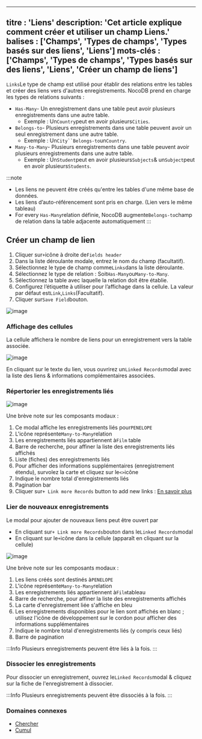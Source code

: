 ***

titre : 'Liens'
description: 'Cet article explique comment créer et utiliser un champ Liens.'
balises : \['Champs', 'Types de champs', 'Types basés sur des liens', 'Liens']
mots-clés : \['Champs', 'Types de champs', 'Types basés sur des liens', 'Liens', 'Créer un champ de liens']
-----------------------------------------------------------------------------------------------------------

`Links`Le type de champ est utilisé pour établir des relations entre les tables et créer des liens vers d'autres enregistrements.
NocoDB prend en charge les types de relations suivants :

* `Has-Many`- Un enregistrement dans une table peut avoir plusieurs enregistrements dans une autre table.
  * Exemple : Un`Country`peut en avoir plusieurs`Cities`.
* `Belongs-to`- Plusieurs enregistrements dans une table peuvent avoir un seul enregistrement dans une autre table.
  * Exemple : Un`City``Belongs-to`un`Country`.
* `Many-to-Many`- Plusieurs enregistrements dans une table peuvent avoir plusieurs enregistrements dans une autre table.
  * Exemple : Un`Student`peut en avoir plusieurs`Subjects`& un`Subject`peut en avoir plusieurs`Students`.

:::note

* Les liens ne peuvent être créés qu'entre les tables d'une même base de données.
* Les liens d’auto-référencement sont pris en charge. (Lien vers le même tableau)
* For every `Has-Many`relation définie, NocoDB augmente`Belongs-to`champ de relation dans la table adjacente automatiquement
  :::

## Créer un champ de lien

1. Cliquer sur`+`icône à droite de`Fields header`
2. Dans la liste déroulante modale, entrez le nom du champ (facultatif).
3. Sélectionnez le type de champ comme`Links`dans la liste déroulante.
4. Sélectionnez le type de relation : Soit`Has-Many`ou`Many-to-Many`.
5. Sélectionnez la table avec laquelle la relation doit être établie.
6. Configurez l’étiquette à utiliser pour l’affichage dans la cellule. La valeur par défaut est`Link`,`Links`(Facultatif).
7. Cliquer sur`Save Field`bouton.

![image](/img/v2/fields/types/links.png)

### Affichage des cellules

La cellule affichera le nombre de liens pour un enregistrement vers la table associée.

![image](/img/v2/fields/links-cell-display.png)

En cliquant sur le texte du lien, vous ouvrirez un`Linked Records`modal avec la liste des liens & informations complémentaires associées.

### Répertorier les enregistrements liés

![image](/img/v2/fields/linked-record-modal.png)

Une brève note sur les composants modaux :

1. Ce modal affiche les enregistrements liés pour`PENELOPE`
2. L'icône représente`Many-to-Many`relation
3. Les enregistrements liés appartiennent à`Film` table
4. Barre de recherche, pour affiner la liste des enregistrements liés affichés
5. Liste (fiches) des enregistrements liés
6. Pour afficher des informations supplémentaires (enregistrement étendu), survolez la carte et cliquez sur le`<>`icône
7. Indique le nombre total d'enregistrements liés
8. Pagination bar
9. Cliquer sur`+ Link more Records` button to add new links : [En savoir plus](#link-new-records)

### Lier de nouveaux enregistrements

Le modal pour ajouter de nouveaux liens peut être ouvert par

* En cliquant sur`+ Link more Records`bouton dans le`Linked Records`modal
* En cliquant sur le`+`icône dans la cellule (apparaît en cliquant sur la cellule)

![image](/img/v2/fields/add-link-modal.png)

Une brève note sur les composants modaux :

1. Les liens créés sont destinés à`PENELOPE`
2. L'icône représente`Many-to-Many`relation
3. Les enregistrements liés appartiennent à`Film`tableau
4. Barre de recherche, pour affiner la liste des enregistrements affichés
5. La carte d'enregistrement liée s'affiche en bleu
6. Les enregistrements disponibles pour le lien sont affichés en blanc ; utilisez l'icône de développement sur le cordon pour afficher des informations supplémentaires
7. Indique le nombre total d'enregistrements liés (y compris ceux liés)
8. Barre de pagination

:::Info
Plusieurs enregistrements peuvent être liés à la fois.
:::

### Dissocier les enregistrements

Pour dissocier un enregistrement, ouvrez le`Linked Records`modal & cliquez sur la fiche de l'enregistrement à dissocier.

:::Info
Plusieurs enregistrements peuvent être dissociés à la fois.
:::

### Domaines connexes

* [Chercher](020.lookup.md)
* [Cumul](030.rollup.md)
